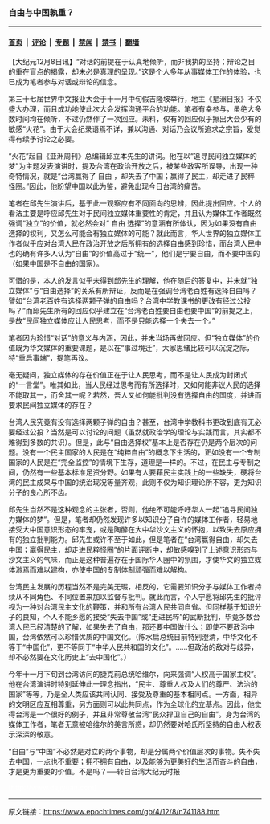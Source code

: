 ### 自由与中国孰重？

---

#### [首页](../../../..?n741188) &nbsp;|&nbsp; [评论](../../../../../epoch-comment?n741188) &nbsp;|&nbsp; [专题](../../../../../epoch-special?n741188) &nbsp;|&nbsp; [禁闻](../../../../../epoch-news?n741188) &nbsp;|&nbsp; [禁书](../../../../../books?n741188) &nbsp;|&nbsp; [翻墙](https://github.com/gfw-breaker/nogfw/blob/master/README.md?n741188)


<div class="post_content" id="artbody" itemprop="articleBody">
 <!-- article content begin -->
 <p>
  【大纪元12月8日讯】“对话的前提在于认真地倾听，而非我执的坚持；辩论之目的重在盲点的揭露，却未必是真理的呈现。”这是个人多年从事媒体工作的体验，也已成为笔者参与对话或辩论的信念。
 </p>
 <p>
  第三十七届世界中文报业大会于十一月中旬假吉隆坡举行，地主《星洲日报》不仅盛大办理，而且成功地使此次大会发挥沟通平台的功能。笔者有幸参与，虽绝大多数时间均在倾听，不过仍然作了一次回应。未料，仅有的回应似乎擦出大会少有的敏感“火花”。由于大会纪录语焉不详，兼以沟通、对话乃会议所追求之宗旨，爰觉得有续予讨论之必要。
 </p>
 <p>
  “火花”起自《亚洲周刊》总编辑邱立本先生的讲词。他在以“追寻民间独立媒体的梦”为主题发表演讲时，提及台湾在政治开放之后，被某些政客所误导，出现一种奇特情况，就是“台湾赢得了
  <ok href="https://www.epochtimes.com/gb/tag/%E8%87%AA%E7%94%B1.html">
   自由
  </ok>
  ，却失去了中国；赢得了民主，却走进了民粹怪圈。”因此，他盼望中国以此为鉴，避免出现今日台湾的痛苦。
 </p>
 <p>
  笔者在邱先生演讲后，基于此一观察应有不同面向的思辨，因此提出回应。个人的看法主要是呼应邱先生对于民间独立媒体重要性的肯定，并且认为媒体工作者既然强调“独立”的价值，就必然会对“
  <ok href="https://www.epochtimes.com/gb/tag/%E8%87%AA%E7%94%B1.html">
   自由
  </ok>
  选择”的意涵有所体认，因为如果没有自由选择的权利，又怎么可能会有独立媒体的可能？就此而言，华人世界的独立媒体工作者似乎应对台湾人民在政治开放之后所拥有的选择自由感到珍惜，而台湾人民中也的确有许多人认为“自由”的价值高过于“统一”，他们是宁要自由，而不要中国的（如果中国是不自由的国家）。
 </p>
 <p>
  可惜的是，本人的发言似乎未得到邱先生的理解，他在随后的答复中，并未就“独立媒体”与“自由选择”的关系有所辩证，反而是在强调台湾老百姓有选择自由吗？譬如“台湾老百姓有选择两颗子弹的自由吗？台湾中学教课书的更改有经过公投吗？”而邱先生所有的回应似乎建立在“台湾老百姓要自由也要中国”的前提之上，是故“民间独立媒体应让人民思考，而不是只能选择一个失去一个。”
 </p>
 <p>
  笔者因为珍惜“对话”的意义与内涵，因此，并未当场再做回应。但“独立媒体”的价值既为华文媒体的重要课题，是以在“事过境迁”，大家思绪比较可以沉淀之际，特“重启事端”，提笔再议。
 </p>
 <p>
  毫无疑问，独立媒体的存在价值正在于让人民思考，而不是让人民成为封闭式的“一言堂”。唯其如此，当人民经过思考而有所选择时，又如何能非议人民的选择不能取其一，而舍其一呢？若然，吾人又如何能批判没有选择自由的国度，并进而要求民间独立媒体的存在？
 </p>
 <p>
  台湾人民究竟有没有选择两颗子弹的自由？甚至，台湾中学教科书更改到底有无必要经过公投？当然是可以讨论的问题（虽然就政治学的理论与实践而言，其实都不难得到多数的共识）。但是，此与“自由选择权”基本上是否存在仍是两个层次的问题。没有一个民主国家的人民是在“纯粹自由”的概念下生活的，正如没有一个专制国家的人民是在“完全监控”的情境下生存，道理是一样的。不过，在民主与专制之间，仍然有一些基本标准足资分野。如果有人要藉民主实践上的一些缺失，硬将台湾的民主成果与中国的统治现况等量齐观，此则不仅为知识理论所不容，更为知识分子的良心所不齿。
 </p>
 <p>
  邱先生当然不是这种观念的主张者，否则，他绝不可能呼吁华人一起“追寻民间独力媒体的梦”。但是，笔者却仍然发现许多以知识分子自许的媒体工作者，轻易地接受大中国意识形态的牢宠，或是陶醉在大中华沙文主义的怀抱，以致失去原应拥有的独立批判能力。邱先生或许不至于如此，但是笔者在“台湾赢得自由，却失去中国；赢得民主，却走进民粹怪圈”的片面评断中，却敏感嗅到了上述意识形态与沙文主义的气味，而正是这种普遍存在于国际华人圈中的氛围，才使华文的独立媒体渺焉而难以建构，亦使中国的专制体制顽强而难以解构。
 </p>
 <p>
  台湾民主发展的历程当然不是完美无瑕，相反的，它需要知识分子与媒体工作者持续从不同角色、不同位置来加以监督与批判。就此而言，个人宁愿将邱先生的批评视为一种对台湾民主文化的鞭策，并和所有台湾人民共同自省。但同样基于知识分子的良知，个人不能乡愿的接受“失去中国”或“走进民粹”的武断批判，毕竟多数台湾人民已经清楚的了解，如果失去了自由，那还要中国做什么；即使不要政治中国，台湾依然可以珍惜优质的中国文化。（陈水扁总统日前特别澄清，中华文化不等于“中国化”，更不等同于“中华人民共和国的文化”。……但政治的敌对与歧异，却不必然要在文化历史上“去中国化”。）
 </p>
 <p>
  今年十一月下旬到台湾访问的捷克前总统哈维尔，向来强调“人权高于国家主权”。他在台湾演讲时特别延伸此一理念指出，“民主、尊重人权及人们的尊严、法治的国家”等等，乃是全人类应该共同认同、接受及尊重的基本相同点。一方面，相异的文明区应互相尊重，另方面则可以此共同点，作为全球化的立基点。因此，他觉得台湾是一个很好的例子，并且非常尊敬台湾“民众捍卫自己的自由”。身为台湾的媒体工作者，笔者无意被哈维尔的美言所惑，却仍然要对哈氏所坚持的自由人权表示深深的敬意。
 </p>
 <p>
  “自由”与“中国”不必然是对立的两个事物，却是分属两个价值层次的事物。失不失去中国，一点也不重要；拥不拥有自由，以及能够为更美好的生活而奋斗的自由，才是更为重要的价值。不是吗？──转自台湾大纪元时报
 </p>
 <p>
  <font color="#ffffff">
   (http://www.dajiyuan.com)
  </font>
 </p>
 <!-- article content end -->
 <div id="below_article_ad">
 </div>
</div>


---

原文链接：https://www.epochtimes.com/gb/4/12/8/n741188.htm